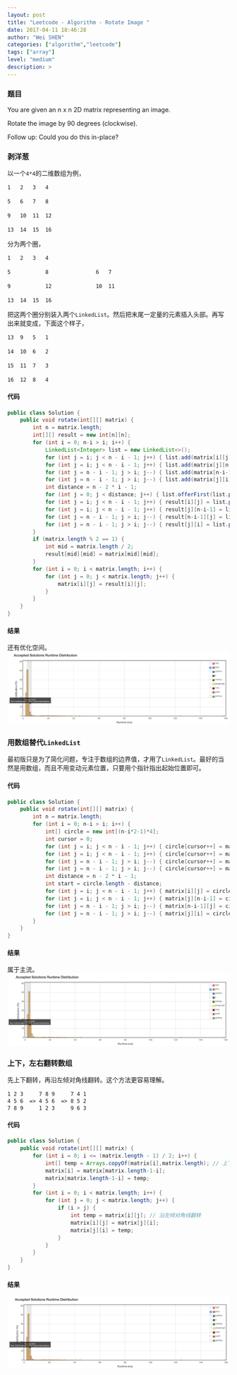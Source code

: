 ```yaml
---
layout: post
title: "Leetcode - Algorithm - Rotate Image "
date: 2017-04-11 18:46:28
author: "Wei SHEN"
categories: ["algorithm","leetcode"]
tags: ["array"]
level: "medium"
description: >
---
```


### 题目
You are given an n x n 2D matrix representing an image.

Rotate the image by 90 degrees (clockwise).

Follow up:
Could you do this in-place?

### 剥洋葱
以一个`4*4`的二维数组为例，
```
1	2	3	4

5	6	7	8

9	10	11	12

13	14	15	16
```
分为两个圈，
```
1	2	3	4

5			8               6	7
                
9			12              10	11

13	14	15	16
```
把这两个圈分别装入两个`LinkedList`。然后把末尾一定量的元素插入头部。再写出来就变成，下面这个样子，
```
13	9	5	1

14	10	6	2

15	11	7	3

16	12	8	4
```

#### 代码
```java
public class Solution {
    public void rotate(int[][] matrix) {
        int n = matrix.length;
        int[][] result = new int[n][n];
        for (int i = 0; n-i > i; i++) {
            LinkedList<Integer> list = new LinkedList<>();
            for (int j = i; j < n - i - 1; j++) { list.add(matrix[i][j]); }
            for (int j = i; j < n - i - 1; j++) { list.add(matrix[j][n-i-1]); }
            for (int j = n - i - 1; j > i; j--) { list.add(matrix[n-i-1][j]); }
            for (int j = n - i - 1; j > i; j--) { list.add(matrix[j][i]); }
            int distance = n - 2 * i - 1;
            for (int j = 0; j < distance; j++) { list.offerFirst(list.pollLast()); }
            for (int j = i; j < n - i - 1; j++) { result[i][j] = list.poll(); }
            for (int j = i; j < n - i - 1; j++) { result[j][n-i-1] = list.poll(); }
            for (int j = n - i - 1; j > i; j--) { result[n-i-1][j] = list.poll(); }
            for (int j = n - i - 1; j > i; j--) { result[j][i] = list.poll(); }
        }
        if (matrix.length % 2 == 1) {
            int mid = matrix.length / 2;
            result[mid][mid] = matrix[mid][mid];
        }
        for (int i = 0; i < matrix.length; i++) {
            for (int j = 0; j < matrix.length; j++) {
                matrix[i][j] = result[i][j];
            }
        }
    }
}
```

#### 结果
还有优化空间。
![rotate-image-1](/images/leetcode/rotate-image-1.png)


### 用数组替代`LinkedList`
最初版只是为了简化问题，专注于数组的边界值，才用了`LinkedList`。最好的当然是用数组，而且不用变动元素位置，只要用个指针指出起始位置即可。

#### 代码
```java
public class Solution {
    public void rotate(int[][] matrix) {
        int n = matrix.length;
        for (int i = 0; n-i > i; i++) {
            int[] circle = new int[(n-i*2-1)*4];
            int cursor = 0;
            for (int j = i; j < n - i - 1; j++) { circle[cursor++] = matrix[i][j]; }
            for (int j = i; j < n - i - 1; j++) { circle[cursor++] = matrix[j][n-i-1]; }
            for (int j = n - i - 1; j > i; j--) { circle[cursor++] = matrix[n-i-1][j]; }
            for (int j = n - i - 1; j > i; j--) { circle[cursor++] = matrix[j][i]; }
            int distance = n - 2 * i - 1;
            int start = circle.length - distance;
            for (int j = i; j < n - i - 1; j++) { matrix[i][j] = circle[start++ % circle.length]; }
            for (int j = i; j < n - i - 1; j++) { matrix[j][n-i-1] = circle[start++ % circle.length]; }
            for (int j = n - i - 1; j > i; j--) { matrix[n-i-1][j] = circle[start++ % circle.length]; }
            for (int j = n - i - 1; j > i; j--) { matrix[j][i] = circle[start++ % circle.length]; }
        }
    }
}
```

#### 结果
属于主流。
![rotate-image-2](/images/leetcode/rotate-image-2.png)


### 上下，左右翻转数组
先上下翻转，再沿左倾对角线翻转。这个方法更容易理解。
```
1 2 3     7 8 9     7 4 1
4 5 6  => 4 5 6  => 8 5 2
7 8 9     1 2 3     9 6 3
```

#### 代码
```java
public class Solution {
    public void rotate(int[][] matrix) {
        for (int i = 0; i <= (matrix.length - 1) / 2; i++) {
            int[] temp = Arrays.copyOf(matrix[i],matrix.length); // 上下翻转
            matrix[i] = matrix[matrix.length-1-i];
            matrix[matrix.length-1-i] = temp;
        }
        for (int i = 0; i < matrix.length; i++) {
            for (int j = 0; j < matrix.length; j++) {
                if (i > j) {
                    int temp = matrix[i][j]; // 沿左倾对角线翻转
                    matrix[i][j] = matrix[j][i];
                    matrix[j][i] = temp;
                }
            }
        }
    }
}
```

#### 结果
![rotate-image-3](/images/leetcode/rotate-image-3.png)
